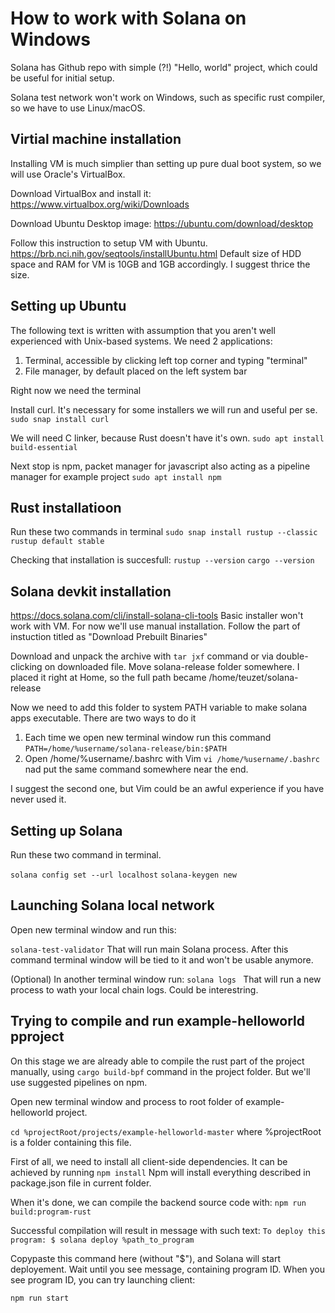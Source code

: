# How to work with Solana on Windows

Solana has Github repo with simple (?!) "Hello, world" project, which could be useful for initial setup.

Solana test network won't work on Windows, such as specific rust compiler, so we have to use Linux/macOS.

## Virtial machine installation

Installing VM is much simplier than setting up pure dual boot system, so we will use Oracle's VirtualBox.

Download VirtualBox and install it:
https://www.virtualbox.org/wiki/Downloads

Download Ubuntu Desktop image:
https://ubuntu.com/download/desktop

Follow this instruction to setup VM with Ubuntu.
https://brb.nci.nih.gov/seqtools/installUbuntu.html
Default size of HDD space and RAM for VM is 10GB and 1GB accordingly. I suggest thrice the size.

## Setting up Ubuntu

The following text is written with assumption that you aren't well experienced with Unix-based systems.
We need 2 applications:
1) Terminal, accessible by clicking left top corner and typing "terminal"
2) File manager, by default placed on the left system bar

Right now we need the terminal

Install curl. It's necessary for some installers we will run and useful per se.
`sudo snap install curl`

We will need C linker, because Rust doesn't have it's own.
`sudo apt install build-essential`

Next stop is npm, packet manager for javascript also acting as a pipeline manager for example project
`sudo apt install npm `

## Rust installatioon
Run these two commands in terminal
`sudo snap install rustup --classic`
`rustup default stable`

Checking that installation is succesfull:
`rustup --version`
`cargo --version`

## Solana devkit installation

https://docs.solana.com/cli/install-solana-cli-tools
Basic installer won't work with VM. For now we'll use manual installation. 
Follow the part of instuction titled as "Download Prebuilt Binaries"

Download and unpack the archive with `tar jxf` command or via double-clicking on downloaded file.
Move solana-release folder somewhere. I placed it right at Home, so the full path became /home/teuzet/solana-release

Now we need to add this folder to system PATH variable to make solana apps executable. There are two ways to do it
1) Each time we open new terminal window run this command `PATH=/home/%username/solana-release/bin:$PATH`
2) Open /home/%username/.bashrc with Vim `vi /home/%username/.bashrc` nad put the same command somewhere near the end.

I suggest the second one, but Vim could be an awful experience if you have never used it.

## Setting up Solana

Run these two command in terminal.

`solana config set --url localhost`
`solana-keygen new`

## Launching Solana local network

Open new terminal window and run this:

`solana-test-validator`
That will run main Solana process. After this command terminal window will be tied to it and won't be usable anymore.

(Optional) In another terminal window run:
`solana logs `
That will run a new process to wath your local chain logs. Could be interestring.

## Trying to compile and run example-helloworld pproject

On this stage we are already able to compile the rust part of the project manually, using `cargo build-bpf` command in the project folder. But we'll use suggested pipelines on npm.

Open new terminal window and process to root folder of example-helloworld project.

`cd %projectRoot/projects/example-helloworld-master`
where %projectRoot is a folder containing this file.

First of all, we need to install all client-side dependencies. It can be achieved by running
`npm install`
Npm will install everything described in package.json file in current folder.

When it's done, we can compile the backend source code with:
`npm run build:program-rust`

Successful compilation will result in message with such text:
`To deploy this program:
$ solana deploy %path_to_program`

Copypaste this command here (without "$"), and Solana will start deployement. Wait until you see message, containing program ID. When you see program ID, you can try launching client:

`npm run start`
